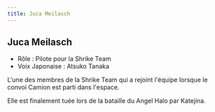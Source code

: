 ```yaml
---
title: Juca Meilasch
---
```


Juca Meilasch
-------------



* Rôle : Pilote pour la Shrike Team
* Voix Japonaise : Atsuko Tanaka


L'une des membres de la Shrike Team qui a rejoint l'équipe lorsque le convoi Camion est parti dans l'espace. 
  
Elle est finalement tuée lors de la bataille du Angel Halo par Katejina. 



